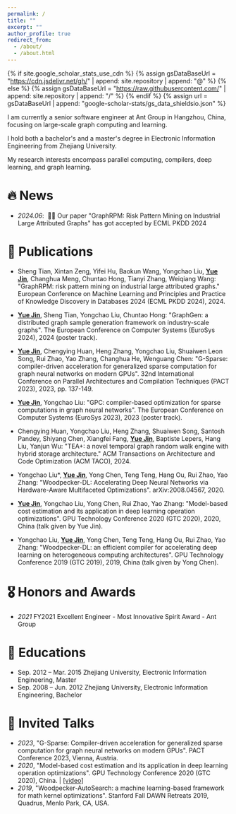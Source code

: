 ```yaml
---
permalink: /
title: ""
excerpt: ""
author_profile: true
redirect_from: 
  - /about/
  - /about.html
---
```


{% if site.google_scholar_stats_use_cdn %}
{% assign gsDataBaseUrl = "https://cdn.jsdelivr.net/gh/" | append: site.repository | append: "@" %}
{% else %}
{% assign gsDataBaseUrl = "https://raw.githubusercontent.com/" | append: site.repository | append: "/" %}
{% endif %}
{% assign url = gsDataBaseUrl | append: "google-scholar-stats/gs_data_shieldsio.json" %}

<span class='anchor' id='about-me'></span>

I am currently a senior software engineer at Ant Group in Hangzhou, China, focusing on large-scale graph computing and learning. 

I hold both a bachelor's and a master's degree in Electronic Information Engineering from Zhejiang University.

My research interests encompass parallel computing, compilers, deep learning, and graph learning.




# 🔥 News
- *2024.06*: &nbsp;🎉🎉 Our paper "GraphRPM: Risk Pattern Mining on Industrial Large Attributed Graphs"  has got accepted by ECML PKDD 2024

# 📝 Publications 
- Sheng Tian, Xintan Zeng, Yifei Hu, Baokun Wang, Yongchao Liu, **<u>Yue Jin</u>**, Changhua Meng, Chuntao Hong, Tianyi Zhang, Weiqiang Wang: "GraphRPM: risk pattern mining on industrial large attributed graphs." European Conference on Machine Learning and Principles and Practice of Knowledge Discovery in Databases 2024 (ECML PKDD 2024), 2024.

- **<u>Yue Jin</u>**, Sheng Tian, Yongchao Liu, Chuntao Hong: "GraphGen: a distributed graph sample generation framework on industry-scale graphs". The European Conference on Computer Systems (EuroSys 2024), 2024 (poster track).

- **<u>Yue Jin</u>**, Chengying Huan, Heng Zhang, Yongchao Liu, Shuaiwen Leon Song, Rui Zhao, Yao Zhang, Changhua He, Wenguang Chen: "G-Sparse: compiler-driven acceleration for generalized sparse computation for graph neural networks on modern GPUs". 32nd International Conference on Parallel Architectures and Compilation Techniques (PACT 2023), 2023, pp. 137-149.

- **<u>Yue Jin</u>**, Yongchao Liu: "GPC: compiler-based optimization for sparse computations in graph neural networks". The European Conference on Computer Systems (EuroSys 2023), 2023 (poster track).

- Chengying Huan, Yongchao Liu, Heng Zhang, Shuaiwen Song, Santosh Pandey, Shiyang Chen, Xiangfei Fang, **<u>Yue Jin</u>**, Baptiste Lepers, Hang Liu, Yanjun Wu: "TEA+: a novel temporal graph random walk engine with hybrid storage architecture." ACM Transactions on Architecture and Code Optimization (ACM TACO), 2024.

- Yongchao Liu*, **<u>Yue Jin</u>**, Yong Chen, Teng Teng, Hang Ou, Rui Zhao, Yao Zhang: "Woodpecker-DL: Accelerating Deep Neural Networks via Hardware-Aware Multifaceted Optimizations". arXiv:2008.04567, 2020.

- **<u>Yue Jin</u>**, Yongchao Liu, Yong Chen, Rui Zhao, Yao Zhang: "Model-based cost estimation and its application in deep learning operation optimizations". GPU Technology Conference 2020 (GTC 2020), 2020, China (talk given by Yue Jin).

- Yongchao Liu, **<u>Yue Jin</u>**, Yong Chen, Teng Teng, Hang Ou, Rui Zhao, Yao Zhang: "Woodpecker-DL: an efficient compiler for accelerating deep learning on heterogeneous computing architectures". GPU Technology Conference 2019 (GTC 2019), 2019, China (talk given by Yong Chen).


# 🎖 Honors and Awards
- *2021* FY2021 Excellent Engineer - Most Innovative Spirit Award - Ant Group

# 📖 Educations
- Sep. 2012 – Mar. 2015 Zhejiang University, Electronic Information Engineering, Master
- Sep. 2008 – Jun. 2012 Zhejiang University, Electronic Information Engineering, Bachelor

# 💬 Invited Talks
- *2023*, "G-Sparse: Compiler-driven acceleration for generalized sparse computation for graph neural networks on modern GPUs". PACT Conference 2023, Vienna, Austria.
- *2020*, "Model-based cost estimation and its application in deep learning operation optimizations". GPU Technology Conference 2020 (GTC 2020), China. \| [\[video\]](https://www.nvidia.cn/on-demand/session/gtccn2020-cns20774/) 
- *2019*, "Woodpecker-AutoSearch: a machine learning-based framework for math kernel optimizations". Stanford Fall DAWN Retreats 2019, Quadrus, Menlo Park, CA, USA.

